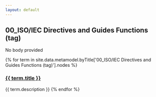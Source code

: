 ```yaml
---
layout: default
---
```

<style>
.initial-content {
  padding-left:5%;
  padding-right:25px;
}
</style>

## 00_ISO/IEC Directives and Guides Functions (tag)

No body provided

{% for term in site.data.metamodel.byTitle['00_ISO/IEC Directives and Guides Functions (tag)'].nodes %}
### <a href='/_pages/embed?t={{ term.title }}'>{{ term.title }}</a>

{{ term.description }}
{% endfor %}
